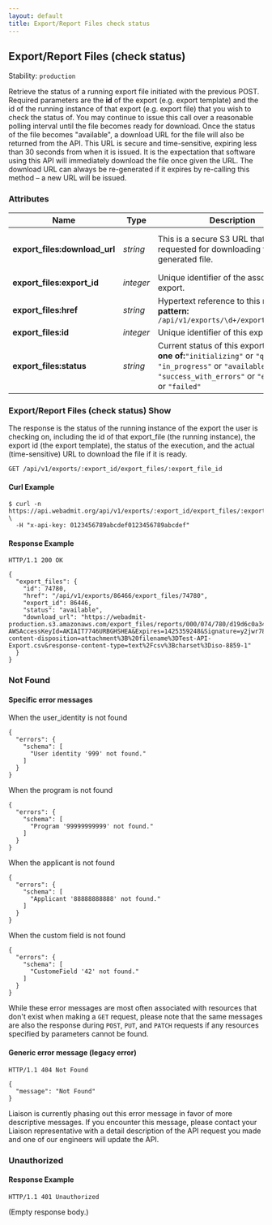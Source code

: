```yaml
---
layout: default
title: Export/Report Files check status
---
```


<!-- WARNING: This is an automatically generated file.  Do not modify directly.  See script/generate-docs. -->

<h2><a name="resource-export_files_check">Export/Report Files (check status)</a></h2>

<p>Stability: <code>production</code></p>

<p>Retrieve the status of a running export file initiated with the previous POST. Required parameters are the <strong>id</strong> of the export (e.g. export template) and the id of the running instance of that export (e.g. export file) that you wish to check the status of. You may continue to issue this call over a reasonable polling interval until the file becomes ready for download.  Once the status of the file becomes &quot;available&quot;, a download URL for the file will also be returned from the API.  This URL is secure and time-sensitive, expiring less than 30 seconds from when it is issued. It is the expectation that software using this API will immediately download the file once given the URL. The download URL can always be re-generated if it expires by re-calling this method – a new URL will be issued.</p>


<h3>Attributes</h3>

<table><thead>
<tr>
<th>Name</th>
<th>Type</th>
<th>Description</th>
<th>Example</th>
</tr>
</thead><tbody>
<tr>
<td><strong>export_files:download_url</strong></td>
<td><em>string</em></td>
<td>This is a secure S3 URL that can be requested for downloading the generated file.</td>
<td><code>&quot;https://webadmit-production.s3.amazonaws.com/export_files/reports/000/074/780/d19d6c0a34b7062c4496530f3d5dbfb_original.txt?AWSAccessKeyId=AKIAIT7746URBGHSHEA&amp;Expires=1425359248&amp;Signature=y2jwr78kbVt44xz%2BfaEnp5dXKU%3D&amp;response-content-disposition=attachment%3B%20filename%3DTest-API-Export.csv&amp;response-content-type=text%2Fcsv%3Bcharset%3Diso-8859-1&quot;</code></td>
</tr>
<tr>
<td><strong>export_files:export_id</strong></td>
<td><em>integer</em></td>
<td>Unique identifier of the associated export.</td>
<td><code>86446</code></td>
</tr>
<tr>
<td><strong>export_files:href</strong></td>
<td><em>string</em></td>
<td>Hypertext reference to this resource.<br/> <strong>pattern:</strong> <code>/api/v1/exports/\d+/export_files/\d+</code></td>
<td><code>&quot;/api/v1/exports/86466/export_files/74780&quot;</code></td>
</tr>
<tr>
<td><strong>export_files:id</strong></td>
<td><em>integer</em></td>
<td>Unique identifier of this export file.</td>
<td><code>74780</code></td>
</tr>
<tr>
<td><strong>export_files:status</strong></td>
<td><em>string</em></td>
<td>Current status of this export file.<br/> <strong>one of:</strong><code>&quot;initializing&quot;</code> or <code>&quot;queued&quot;</code> or <code>&quot;in_progress&quot;</code> or <code>&quot;available&quot;</code> or <code>&quot;success_with_errors&quot;</code> or <code>&quot;empty_list&quot;</code> or <code>&quot;failed&quot;</code></td>
<td><code>&quot;available&quot;</code></td>
</tr>
</tbody></table>

<h3><a name="link-GET-export_files_check-/api/v1/exports/:export_id/export_files/:export_file_id">Export/Report Files (check status) Show</a></h3>

<p>The response is the status of the running instance of the export the user is checking on, including the id of that export_file (the running instance), the export id (the export template), the status of the execution, and the actual (time-sensitive) URL to download the file if it is ready.</p>

<pre><code>GET /api/v1/exports/:export_id/export_files/:export_file_id
</code></pre>

<h4>Curl Example</h4>

<pre lang="bash"><code>$ curl -n https://api.webadmit.org/api/v1/exports/:export_id/export_files/:export_file_id \
  -H &quot;x-api-key: 0123456789abcdef0123456789abcdef&quot;
</code></pre>

<h4>Response Example</h4>

<pre><code>HTTP/1.1 200 OK
</code></pre>

<pre lang="json"><code>{
  &quot;export_files&quot;: {
    &quot;id&quot;: 74780,
    &quot;href&quot;: &quot;/api/v1/exports/86466/export_files/74780&quot;,
    &quot;export_id&quot;: 86446,
    &quot;status&quot;: &quot;available&quot;,
    &quot;download_url&quot;: &quot;https://webadmit-production.s3.amazonaws.com/export_files/reports/000/074/780/d19d6c0a34b7062c4496530f3d5dbfb_original.txt?AWSAccessKeyId=AKIAIT7746URBGHSHEA&amp;Expires=1425359248&amp;Signature=y2jwr78kbVt44xz%2BfaEnp5dXKU%3D&amp;response-content-disposition=attachment%3B%20filename%3DTest-API-Export.csv&amp;response-content-type=text%2Fcsv%3Bcharset%3Diso-8859-1&quot;
  }
}
</code></pre>

<h3>Not Found</h3>

<h4>Specific error messages</h4>

<p>When the user_identity is not found</p>

<pre lang="json"><code>{
  &quot;errors&quot;: {
    &quot;schema&quot;: [
      &quot;User identity &#39;999&#39; not found.&quot;
    ]
  }
}
</code></pre>

<p>When the program is not found</p>

<pre lang="json"><code>{
  &quot;errors&quot;: {
    &quot;schema&quot;: [
      &quot;Program &#39;99999999999&#39; not found.&quot;
    ]
  }
}
</code></pre>

<p>When the applicant is not found</p>

<pre lang="json"><code>{
  &quot;errors&quot;: {
    &quot;schema&quot;: [
      &quot;Applicant &#39;88888888888&#39; not found.&quot;
    ]
  }
}
</code></pre>

<p>When the custom field is not found</p>

<pre lang="json"><code>{
  &quot;errors&quot;: {
    &quot;schema&quot;: [
      &quot;CustomeField &#39;42&#39; not found.&quot;
    ]
  }
}
</code></pre>

<p>While these error messages are most often associated with resources that don&#39;t exist when making a <code>GET</code> request, please note that the same messages are also the response during <code>POST</code>, <code>PUT</code>, and <code>PATCH</code> requests if any resources specified by parameters cannot be found.</p>

<h4>Generic error message (legacy error)</h4>

<pre><code>HTTP/1.1 404 Not Found
</code></pre>

<pre lang="json"><code>{
  &quot;message&quot;: &quot;Not Found&quot;
}
</code></pre>

<p>Liaison is currently phasing out this error message in favor of more descriptive messages.  If you encounter this message, please contact your Liaison representative with a detail description of the API request you made and one of our engineers will update the API.</p>

<h3>Unauthorized</h3>

<h4>Response Example</h4>

<pre><code>HTTP/1.1 401 Unauthorized
</code></pre>

<p>(Empty response body.)</p>


